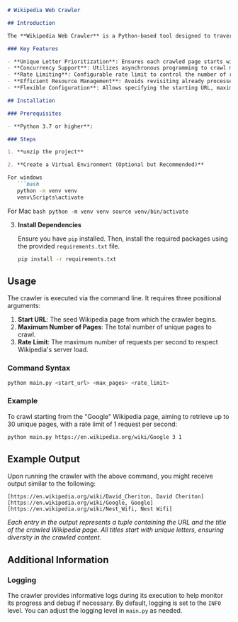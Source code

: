 ```markdown
# Wikipedia Web Crawler

## Introduction

The **Wikipedia Web Crawler** is a Python-based tool designed to traverse Wikipedia pages by following internal links. Starting from a specified seed URL, the crawler explores linked pages, prioritizing those whose titles begin with unique letters that haven't been encountered before. Additionally, the crawler respects a global rate limit to prevent overwhelming Wikipedia's servers and supports concurrent crawling for faster results.

### Key Features

- **Unique Letter Prioritization**: Ensures each crawled page starts with a distinct letter.
- **Concurrency Support**: Utilizes asynchronous programming to crawl multiple pages in parallel.
- **Rate Limiting**: Configurable rate limit to control the number of requests per second.
- **Efficient Resource Management**: Avoids revisiting already processed pages.
- **Flexible Configuration**: Allows specifying the starting URL, maximum number of pages to crawl, and the rate limit via command-line arguments.

## Installation

### Prerequisites

- **Python 3.7 or higher**:

### Steps

1. **unzip the project**

2. **Create a Virtual Environment (Optional but Recommended)**

For windows
   ```bash
   python -m venv venv
   venv\Scripts\activate 
   ```
For Mac
    ```bash
    python -m venv venv
    source venv/bin/activate
    ```

3. **Install Dependencies**

   Ensure you have `pip` installed. Then, install the required packages using the provided `requirements.txt` file.

   ```bash
   pip install -r requirements.txt
   ```


## Usage

The crawler is executed via the command line. It requires three positional arguments:

1. **Start URL**: The seed Wikipedia page from which the crawler begins.
2. **Maximum Number of Pages**: The total number of unique pages to crawl.
3. **Rate Limit**: The maximum number of requests per second to respect Wikipedia's server load.

### Command Syntax

```bash
python main.py <start_url> <max_pages> <rate_limit>
```

### Example

To crawl starting from the "Google" Wikipedia page, aiming to retrieve up to 30 unique pages, with a rate limit of 1 request per second:

```bash
python main.py https://en.wikipedia.org/wiki/Google 3 1
```

## Example Output

Upon running the crawler with the above command, you might receive output similar to the following:

```plaintext
[https://en.wikipedia.org/wiki/David_Cheriton, David Cheriton]
[https://en.wikipedia.org/wiki/Google, Google]
[https://en.wikipedia.org/wiki/Nest_Wifi, Nest Wifi]
```

*Each entry in the output represents a tuple containing the URL and the title of the crawled Wikipedia page. All titles start with unique letters, ensuring diversity in the crawled content.*

## Additional Information

### Logging

The crawler provides informative logs during its execution to help monitor its progress and debug if necessary. By default, logging is set to the `INFO` level. You can adjust the logging level in `main.py` as needed.
